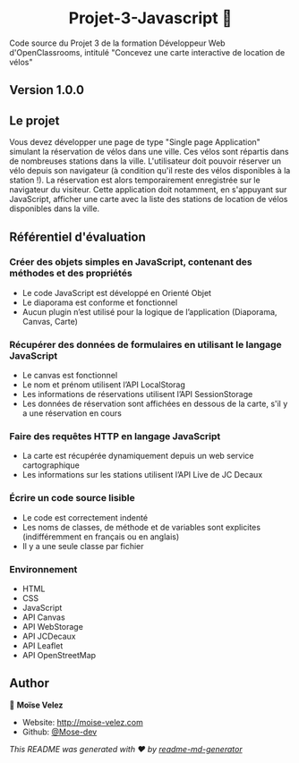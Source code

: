 <h1 align="center">Projet-3-Javascript 👋</h1>

<p>Code source du Projet 3 de la formation Développeur Web d'OpenClassrooms, intitulé "Concevez une carte interactive de location de vélos"</p>

<h2>Version 1.0.0</h2>

<h2>Le projet</h2>


<p>Vous devez développer une page de type "Single page Application" simulant la réservation de vélos dans une ville. Ces vélos sont répartis dans de nombreuses stations dans la ville. L'utilisateur doit pouvoir réserver un vélo depuis son navigateur (à condition qu'il reste des vélos disponibles à la station !). La réservation est alors temporairement enregistrée sur le navigateur du visiteur. Cette application doit notamment, en s'appuyant sur JavaScript, afficher une carte avec la liste des stations de location de vélos disponibles dans la ville.</p>

<h2>Référentiel d'évaluation</h2>

<h3>Créer des objets simples en JavaScript, contenant des méthodes et des propriétés</h3>
  <ul>
      <li>Le code JavaScript est développé en Orienté Objet</li>
      <li>Le diaporama est conforme et fonctionnel</li>
      <li>Aucun plugin n’est utilisé pour la logique de l’application (Diaporama, Canvas, Carte)</li>
  </ul>

  <h3>Récupérer des données de formulaires en utilisant le langage JavaScript</h3>
  <ul>
      <li>Le canvas est fonctionnel</li>
      <li>Le nom et prénom utilisent l’API LocalStorag</li>
      <li>Les informations de réservations utilisent l’API SessionStorage</li>
      <li>Les données de réservation sont affichées en dessous de la carte, s'il y a une réservation en cours</li>
  </ul>
  
  <h3>Faire des requêtes HTTP en langage JavaScript</h3>
  <ul>
      <li>La carte est récupérée dynamiquement depuis un web service cartographique</li>
      <li>Les informations sur les stations utilisent l’API Live de JC Decaux</li>
  </ul>

  <h3>Écrire un code source lisible</h3>
  <ul>
      <li>Le code est correctement indenté</li>
      <li>Les noms de classes, de méthode et de variables sont explicites (indifféremment en français ou en anglais)</li>
      <li>Il y a une seule classe par fichier</li>
  </ul>

  <h3>Environnement</h3>
  <ul>
      <li>HTML</li>
      <li>CSS</li>
      <li>JavaScript</li>
      <li>API Canvas</li>
      <li>API WebStorage</li>
      <li>API JCDecaux</li>
      <li>API Leaflet</li>
      <li>API OpenStreetMap</li>
  </ul>

## Author

👤 **Moïse Velez**

* Website: http://moise-velez.com
* Github: [@Mose-dev](https://github.com/Mose-dev)

_This README was generated with ❤️ by [readme-md-generator](https://github.com/kefranabg/readme-md-generator)_
